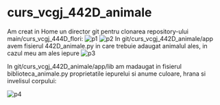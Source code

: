 # curs_vcgj_442D_animale
Am creat in Home un director git pentru clonarea repository-ului main/curs_vcgj_444D_flori:
![p1](https://github.com/ivchrisp/curs_vcgj_442D_animale/assets/134277705/c74a5ba7-3cf6-450d-8c78-55f7eff57f46)
![p2](https://github.com/ivchrisp/curs_vcgj_442D_animale/assets/134277705/fb1d076a-43c7-493d-88d7-4946f6106d61)
In git/curs_vcgj_442D_animale/app avem fisierul 442D_animale.py in care trebuie adaugat animalul ales, in cazul meu am ales iepure
![p3](https://github.com/ivchrisp/curs_vcgj_442D_animale/assets/134277705/0919602b-17d9-4665-ad11-087a82772524)

In git/curs_vcgj_442D_animale/app/lib am madaugat in fisierul biblioteca_animale.py proprietatile iepurelui si anume culoare, hrana si invelisul corpului:

![p4](https://github.com/ivchrisp/curs_vcgj_442D_animale/assets/134277705/4d83f2ad-801e-4266-91b1-2b1c187fd6bc)
